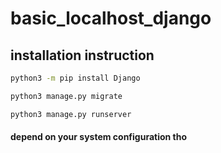 # basic_localhost_django

## installation instruction

```bash
python3 -m pip install Django

python3 manage.py migrate

python3 manage.py runserver

```
#### depend on your system configuration tho
